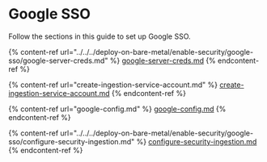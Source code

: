 # Google SSO

Follow the sections in this guide to set up Google SSO.

{% content-ref url="../../../deploy-on-bare-metal/enable-security/google-sso/google-server-creds.md" %}
[google-server-creds.md](../../../deploy-on-bare-metal/enable-security/google-sso/google-server-creds.md)
{% endcontent-ref %}

{% content-ref url="create-ingestion-service-account.md" %}
[create-ingestion-service-account.md](create-ingestion-service-account.md)
{% endcontent-ref %}

{% content-ref url="google-config.md" %}
[google-config.md](google-config.md)
{% endcontent-ref %}

{% content-ref url="../../../deploy-on-bare-metal/enable-security/google-sso/configure-security-ingestion.md" %}
[configure-security-ingestion.md](../../../deploy-on-bare-metal/enable-security/google-sso/configure-security-ingestion.md)
{% endcontent-ref %}
